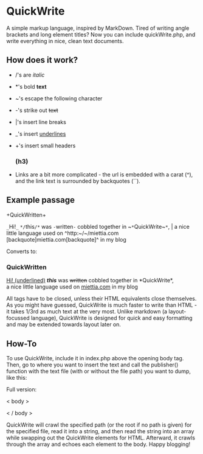 # QuickWrite
A simple markup language, inspired by MarkDown. Tired of writing angle brackets and long element titles? Now you can include quickWrite.php, and write everything in nice, clean text documents.

## How does it work?

* /'s are <em>italic</em>
* *'s bold <strong>text</strong>
* ~'s escape the following character
* -'s strike out <strike>text</strike>
* |'s insert line breaks
* _'s insert <u>underlines</u>
* +'s insert small headers <h3>(h3)</h3>

* Links are a bit more complicated - the url is embedded with a carat (^), and the link text is surrounded by backquotes (``).

## Example passage

+QuickWritten+

`_`Hi!`_` `*/`this`/*` was `-`written`-` cobbled together in ~`*`QuickWrite~`*`,
|
a nice little language used on ^http:~/~/miettia.com [backquote]miettia.com[backquote]^ in my blog

Converts to:

<h3>QuickWritten</h3>
<p><u>Hi! (underlined)</u> <strong><em>this</em></strong> was <strike>written</strike> cobbled together in *QuickWrite*, <br> a nice little language used on <a href="http://miettia.com">miettia.com</a> in my blog</p>

All tags have to be closed, unless their HTML equivalents close themselves. As you might have guessed, QuickWrite is much faster to write
than HTML - it takes 1/3rd as much text at the very most. Unlike markdown (a layout-focussed language), QuickWrite is designed for quick and easy formatting and may be extended towards layout later on.

## How-To

To use QuickWrite, include it in index.php above the opening body tag. Then, go to where you want to insert the text and call the publisher() function with the text file (with or without the file path) you want to dump, like this:

<?php
    publisher('stuff/xyz.txt');
?>

Full version:

<?php
    include 'quickWrite.php';
?>

< body >

<?php
    publisher('stuff/xyz.txt');
?>

< / body >

QuickWrite will crawl the specified path (or the root if no path is given) for the specified file, read it into a string, and then read the string into an array while swapping out the QuickWrite elements for HTML. Afterward, it crawls through the array and echoes each element to the body. Happy blogging!
